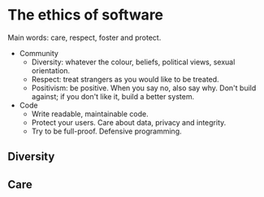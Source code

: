 
# The ethics of software

Main words: care, respect, foster and protect.

* Community
    * Diversity: whatever the colour, beliefs, political views, sexual orientation.
    * Respect: treat strangers as you would like to be treated.
    * Positivism: be positive. When you say no, also say why. Don't build against; if you don't like it, build a better system.
* Code
    * Write readable, maintainable code.
    * Protect your users. Care about data, privacy and integrity.
    * Try to be full-proof. Defensive programming.

## Diversity

## Care